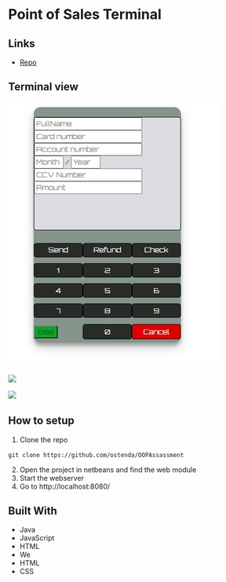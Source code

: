 # Point of Sales Terminal

<p align="center"><project-description></p>

## Links

- [Repo](https://github.com/ostenda/OOPAssassment "Repo")


## Terminal view

![Terminal](/sshots/terminal.jpg "Terminal")

![](/screenshots/2.png)

![](/screenshots/3.png)

## How to setup

1) Clone the repo
```shell
git clone https://github.com/ostenda/OOPAssassment
```
2) Open the project in netbeans and find the web module
3) Start the webserver
4) Go to http://localhost:8080/ 

## Built With

- Java
- JavaScript
- HTML
- We
- HTML
- CSS
